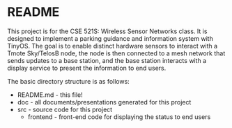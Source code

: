 # README #

This project is for the CSE 521S: Wireless Sensor Networks class.  It is
designed to implement a parking guidance and information system with TinyOS.
The goal is to enable distinct hardware sensors to interact with a Tmote
Sky/TelosB node, the node is then connected to a mesh network that sends
updates to a base station, and the base station interacts with a display
service to present the information to end users.

The basic directory structure is as follows:

* README.md - this file!
* doc - all documents/presentations generated for this project
* src - source code for this project
  * frontend - front-end code for displaying the status to end users

